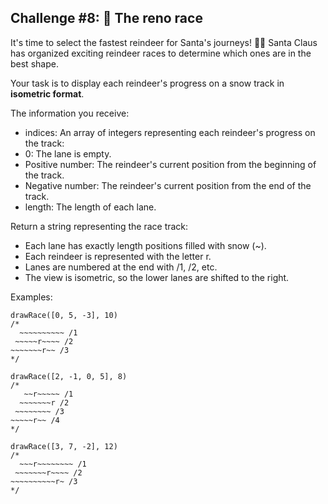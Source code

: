 ## Challenge #8: 🦌 The reno race

It's time to select the fastest reindeer for Santa's journeys! 🦌🎄
Santa Claus has organized exciting reindeer races to determine which ones are in the best shape.

Your task is to display each reindeer's progress on a snow track in **isometric format**.

The information you receive:

- indices: An array of integers representing each reindeer's progress on the track:
- 0: The lane is empty.
- Positive number: The reindeer's current position from the beginning of the track.
- Negative number: The reindeer's current position from the end of the track.
- length: The length of each lane.

Return a string representing the race track:

- Each lane has exactly length positions filled with snow (~).
- Each reindeer is represented with the letter r.
- Lanes are numbered at the end with /1, /2, etc.
- The view is isometric, so the lower lanes are shifted to the right.

Examples:

```
drawRace([0, 5, -3], 10)
/*
  ~~~~~~~~~~ /1
 ~~~~~r~~~~ /2
~~~~~~~r~~ /3
*/

drawRace([2, -1, 0, 5], 8)
/*
   ~~r~~~~~ /1
  ~~~~~~~r /2
 ~~~~~~~~ /3
~~~~~r~~ /4
*/

drawRace([3, 7, -2], 12)
/*
  ~~~r~~~~~~~~ /1
 ~~~~~~~r~~~~ /2
~~~~~~~~~~r~ /3
*/
```